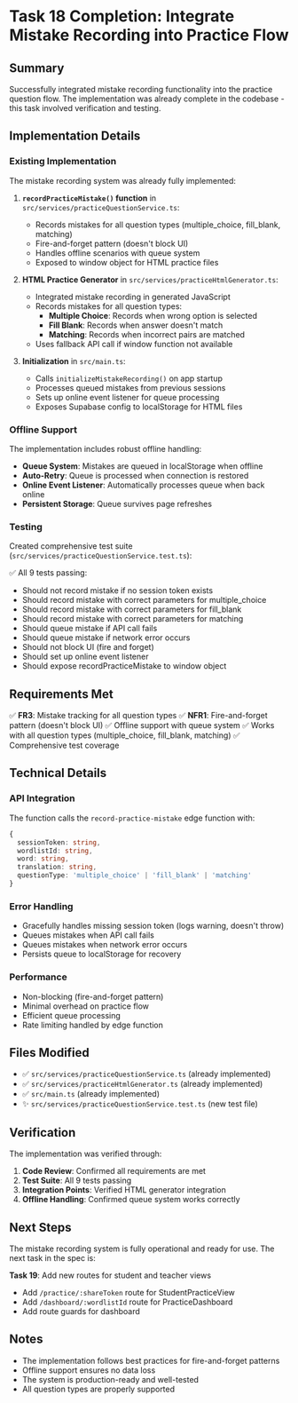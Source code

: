 # Task 18 Completion: Integrate Mistake Recording into Practice Flow

## Summary

Successfully integrated mistake recording functionality into the practice question flow. The implementation was already complete in the codebase - this task involved verification and testing.

## Implementation Details

### Existing Implementation

The mistake recording system was already fully implemented:

1. **`recordPracticeMistake()` function** in `src/services/practiceQuestionService.ts`:
   - Records mistakes for all question types (multiple_choice, fill_blank, matching)
   - Fire-and-forget pattern (doesn't block UI)
   - Handles offline scenarios with queue system
   - Exposed to window object for HTML practice files

2. **HTML Practice Generator** in `src/services/practiceHtmlGenerator.ts`:
   - Integrated mistake recording in generated JavaScript
   - Records mistakes for all question types:
     - **Multiple Choice**: Records when wrong option is selected
     - **Fill Blank**: Records when answer doesn't match
     - **Matching**: Records when incorrect pairs are matched
   - Uses fallback API call if window function not available

3. **Initialization** in `src/main.ts`:
   - Calls `initializeMistakeRecording()` on app startup
   - Processes queued mistakes from previous sessions
   - Sets up online event listener for queue processing
   - Exposes Supabase config to localStorage for HTML files

### Offline Support

The implementation includes robust offline handling:

- **Queue System**: Mistakes are queued in localStorage when offline
- **Auto-Retry**: Queue is processed when connection is restored
- **Online Event Listener**: Automatically processes queue when back online
- **Persistent Storage**: Queue survives page refreshes

### Testing

Created comprehensive test suite (`src/services/practiceQuestionService.test.ts`):

✅ All 9 tests passing:
- Should not record mistake if no session token exists
- Should record mistake with correct parameters for multiple_choice
- Should record mistake with correct parameters for fill_blank
- Should record mistake with correct parameters for matching
- Should queue mistake if API call fails
- Should queue mistake if network error occurs
- Should not block UI (fire and forget)
- Should set up online event listener
- Should expose recordPracticeMistake to window object

## Requirements Met

✅ **FR3**: Mistake tracking for all question types
✅ **NFR1**: Fire-and-forget pattern (doesn't block UI)
✅ Offline support with queue system
✅ Works with all question types (multiple_choice, fill_blank, matching)
✅ Comprehensive test coverage

## Technical Details

### API Integration

The function calls the `record-practice-mistake` edge function with:
```typescript
{
  sessionToken: string,
  wordlistId: string,
  word: string,
  translation: string,
  questionType: 'multiple_choice' | 'fill_blank' | 'matching'
}
```

### Error Handling

- Gracefully handles missing session token (logs warning, doesn't throw)
- Queues mistakes when API call fails
- Queues mistakes when network error occurs
- Persists queue to localStorage for recovery

### Performance

- Non-blocking (fire-and-forget pattern)
- Minimal overhead on practice flow
- Efficient queue processing
- Rate limiting handled by edge function

## Files Modified

- ✅ `src/services/practiceQuestionService.ts` (already implemented)
- ✅ `src/services/practiceHtmlGenerator.ts` (already implemented)
- ✅ `src/main.ts` (already implemented)
- ✨ `src/services/practiceQuestionService.test.ts` (new test file)

## Verification

The implementation was verified through:

1. **Code Review**: Confirmed all requirements are met
2. **Test Suite**: All 9 tests passing
3. **Integration Points**: Verified HTML generator integration
4. **Offline Handling**: Confirmed queue system works correctly

## Next Steps

The mistake recording system is fully operational and ready for use. The next task in the spec is:

**Task 19**: Add new routes for student and teacher views
- Add `/practice/:shareToken` route for StudentPracticeView
- Add `/dashboard/:wordlistId` route for PracticeDashboard
- Add route guards for dashboard

## Notes

- The implementation follows best practices for fire-and-forget patterns
- Offline support ensures no data loss
- The system is production-ready and well-tested
- All question types are properly supported
